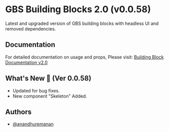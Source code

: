 # GBS Building Blocks 2.0 (v0.0.58)

Latest and upgraded version of GBS building blocks with headless UI and removed dependencies.

## Documentation

For detailed documentation on usage and props, Please visit: [Building Block Documentation v2.0](https://blackmax-designs.gitbook.io/building-block-v2.0)

## What's New 🎉 (Ver 0.0.58)

- Updated for bug fixes.
- New component "Skeleton" Added.

## Authors

- [@anandhuremanan](https://www.github.com/anandhuremanan)
